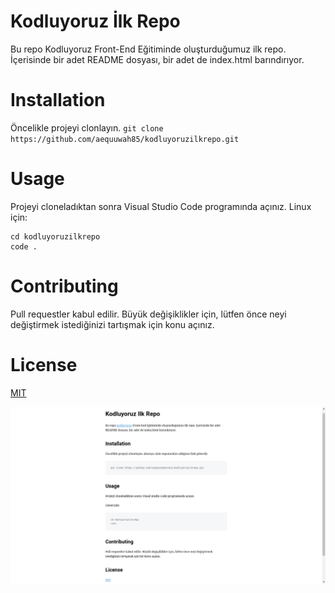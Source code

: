 # Kodluyoruz İlk Repo
Bu repo Kodluyoruz Front-End Eğitiminde oluşturduğumuz ilk repo. İçerisinde bir adet README dosyası, bir adet de index.html barındırıyor.
# Installation
Öncelikle projeyi clonlayın. 
`git clone https://github.com/aequuwah85/kodluyoruzilkrepo.git`
# Usage
Projeyi cloneladıktan sonra Visual Studio Code programında açınız.
Linux için:

```
cd kodluyoruzilkrepo
code .
```
# Contributing 
Pull requestler kabul edilir. Büyük değişiklikler için, lütfen önce neyi değiştirmek istediğinizi tartışmak için konu açınız.

# License
[MIT](https://choosealicense.com/licenses/mit/)

 ![İlk Repo](markdown.png)